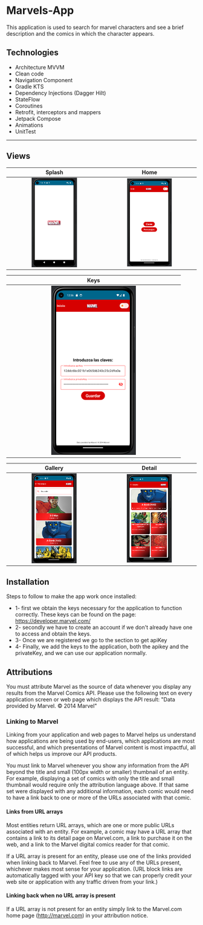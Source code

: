 # Marvels-App

This application is used to search for marvel characters and see a brief description and the comics in which the character appears.

## Technologies

- Architecture MVVM 
- Clean code
- Navigation Component
- Gradle KTS
- Dependency Injections (Dagger Hilt)
- StateFlow
- Coroutines
- Retrofit, interceptors and mappers
- Jetpack Compose
- Animations
- UnitTest

---

## Views

|                             Splash                             |                             Home                             |
|:--------------------------------------------------------------:|:------------------------------------------------------------:|
| <img src="images/Splash.png" style="height: 50%; width:50%;"/> | <img src="images/Home.png" style="height: 50%; width:50%;"/> |

|                             Keys                             |
|:------------------------------------------------------------:|
| <img src="images/Keys.png" style="height: 50%; width:50%;"/> |

|                             Gallery                             |                             Detail                             |
|:---------------------------------------------------------------:|:--------------------------------------------------------------:|
| <img src="images/Gallery.png" style="height: 50%; width:50%;"/> | <img src="images/Detail.png" style="height: 50%; width:50%;"/> |


## Installation

Steps to follow to make the app work once installed:

- 1- first we obtain the keys necessary for the application to function correctly. These keys can be found on the page: https://developer.marvel.com/
- 2- secondly we have to create an account if we don't already have one to access and obtain the keys.
- 3- Once we are registered we go to the section to get apiKey
- 4- Finally, we add the keys to the application, both the apikey and the privateKey, and we can use our application normally.

## Attributions

You must attribute Marvel as the source of data whenever you display any results from the Marvel Comics API. Please use the following text on every application screen or web page which displays the API result:
"Data provided by Marvel. © 2014 Marvel"

### Linking to Marvel
Linking from your application and web pages to Marvel helps us understand how applications are being used by end-users, which applications are most successful, and which presentations of Marvel content is most impactful, all of which helps us improve our API products.

You must link to Marvel whenever you show any information from the API beyond the title and small (100px width or smaller) thumbnail of an entity. For example, displaying a set of comics with only the title and small thumbnail would require only the attribution language above. If that same set were displayed with any additional information, each comic would need to have a link back to one or more of the URLs associated with that comic.

#### Links from URL arrays
Most entities return URL arrays, which are one or more public URLs associated with an entity. For example, a comic may have a URL array that contains a link to its detail page on Marvel.com, a link to purchase it on the web, and a link to the Marvel digital comics reader for that comic.

If a URL array is present for an entity, please use one of the links provided when linking back to Marvel. Feel free to use any of the URLs present, whichever makes most sense for your application. (URL block links are automatically tagged with your API key so that we can properly credit your web site or application with any traffic driven from your link.)

#### Linking back when no URL array is present
If a URL array is not present for an entity simply link to the Marvel.com home page (http://marvel.com) in your attribution notice.